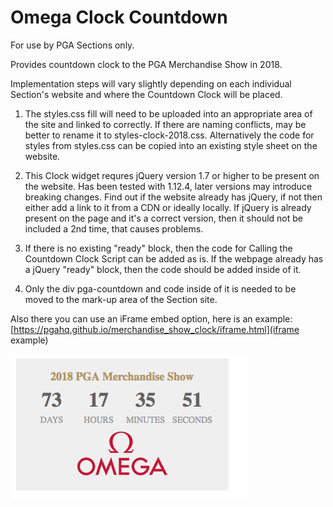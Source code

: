 # Omega Clock Countdown
For use by PGA Sections only.

Provides countdown clock to the PGA Merchandise Show in 2018.

Implementation steps will vary slightly depending on each individual Section's website and where the Countdown Clock will be placed.

1. The styles.css fill will need to be uploaded into an appropriate area of the site and linked to correctly.  If there are naming conflicts, may be better to rename it to styles-clock-2018.css.  Alternatively the code for styles from styles.css can be copied into an existing style sheet on the website.

2. This Clock widget requres jQuery version 1.7 or higher to be present on the website. Has been tested with 1.12.4, later versions may introduce breaking changes.  Find out if the website already has jQuery, if not then either add a link to it from a CDN or ideally locally. If jQuery is already present on the page and it's a correct version, then it should not be included a 2nd time, that causes problems.

3. If there is no existing "ready" block, then the code for Calling the Countdown Clock Script can be added as is. If the webpage already has a jQuery "ready" block, then the code should be added inside of it.

4. Only the div pga-countdown and code inside of it is needed to be moved to the mark-up area of the Section site.

Also there you can use an iFrame embed option, here is an example:
[https://pgahq.github.io/merchandise_show_clock/iframe.html](iframe example)

![PGA Merchandise Countdown Clock](example.png)
